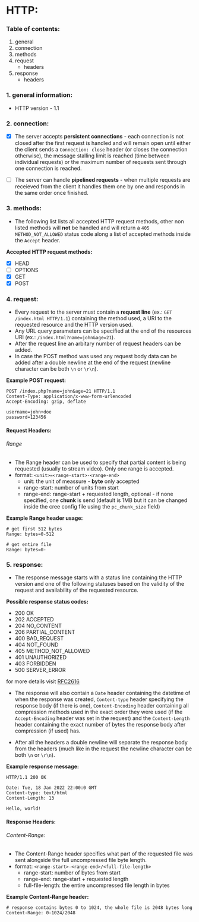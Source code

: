 # HTTP:

### Table of contents:

1. general
2. connection
3. methods
4. request
   - headers
5. response
   - headers

### 1. general information:

- HTTP version - 1.1

### 2. connection:

- [x] The server accepts **persistent connections** - each connection is not closed after the first request is handled and will remain open until either the client sends a `Connection: close` header (or closes the connection otherwise), the message stalling limit is reached (time between individual requests) or the maximum number of requests sent through one connection is reached.

- [ ] The server can handle **pipelined requests** - when multiple requests are receieved from the client it handles them one by one and responds in the same order once finished.

### 3. methods:

- The following list lists all accepted HTTP request methods, other non listed methods will **not** be handled and will return a `405 METHOD_NOT_ALLOWED` status code along a list of accepted methods inside the `Accept` header.

**Accepted HTTP request methods:**

- [x] HEAD
- [ ] OPTIONS
- [x] GET
- [x] POST

### 4. request:

- Every request to the server must contain a **request line** (ex.: `GET /index.html HTTP/1.1`) containing the method used, a URI to the requested resource and the HTTP version used.
- Any URL query parameters can be specified at the end of the resources URI (ex.: `/index.html?name=john&age=21`).
- After the request line an arbitary number of request headers can be added.
- In case the POST method was used any request body data can be added after a double newline at the end of the request (newline character can be both `\n` or `\r\n`).

**Example POST request:**

```http
POST /index.php?name=john&age=21 HTTP/1.1
Content-Type: application/x-www-form-urlencoded
Accept-Encoding: gzip, deflate

username=john+doe
password=123456
```

#### Request Headers:

###### Range

- The Range header can be used to specify that partial content is being requested (usually to stream video). Only one range is accepted.
- format: `<unit>=<range-start>-<range-end>`
  - unit: the unit of meassure - **byte** only accepted
  - range-start: number of units from start
  - range-end: range-start + requested length, optional - if none specified, one **chunk** is send (default is 1MB but it can be changed inside the cree config file using the `pc_chunk_size` field)

**Example Range header usage:**

```http
# get first 512 bytes
Range: bytes=0-512

# get entire file
Range: bytes=0-
```

### 5. response:

- The response message starts with a status line containing the HTTP version and one of the following statuses based on the validity of the request and availability of the requested resource.

**Possible response status codes:**

- 200 OK
- 202 ACCEPTED
- 204 NO_CONTENT
- 206 PARTIAL_CONTENT
- 400 BAD_REQUEST
- 404 NOT_FOUND
- 405 METHOD_NOT_ALLOWED
- 401 UNAUTHORIZED
- 403 FORBIDDEN
- 500 SERVER_ERROR

for more details visit <a href="https://www.w3.org/Protocols/rfc2616/rfc2616-sec6.html#sec6.1" target="_blank">RFC2616</a>

- The response will also contain a `Date` header containing the datetime of when the response was created, `Content-type` header specifying the response body (if there is one), `Content-Encoding` header containing all compression methods used in the exact order they were used (if the `Accept-Encoding` header was set in the request) and the `Content-Length` header containing the exact number of bytes the response body after compression (if used) has.

- After all the headers a double newline will separate the response body from the headers (much like in the request the newline character can be both `\n` or `\r\n`).

**Example response message:**

```http
HTTP/1.1 200 OK

Date: Tue, 18 Jan 2022 22:00:0 GMT
Content-type: text/html
Content-Length: 13

Hello, world!
```

#### Response Headers:

###### Content-Range:

- The Content-Range header specifies what part of the requested file was sent alongside the full uncompressed file byte length.
- format: `<range-start>-<range-end>/<full-file-length>`
  - range-start: number of bytes from start
  - range-end: range-start + requested length
  - full-file-length: the entire uncompressed file length in bytes

**Example Content-Range header:**

```http
# response contains bytes 0 to 1024, the whole file is 2048 bytes long
Content-Range: 0-1024/2048
```
